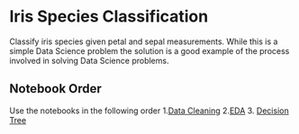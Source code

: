 # Iris Species Classification
Classify iris species given petal and sepal measurements.
While this is a simple Data Science problem the solution is a good example of the process involved in solving Data Science problems. 
## Notebook Order
Use the notebooks in the following order
1.[Data Cleaning](https://github.com/dataville/iris_dataset/blob/main/data_cleaning.ipynb)
2.[EDA](https://github.com/dataville/iris_dataset/blob/main/eda.ipynb)
3. [Decision Tree](https://github.com/dataville/iris_dataset/blob/main/decision_tree.ipynb)


